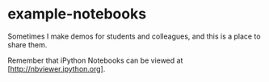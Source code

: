 example-notebooks
=================
Sometimes I make demos for students and colleagues, and this is a place to share them.

Remember that iPython Notebooks can be viewed at [http://nbviewer.ipython.org].
